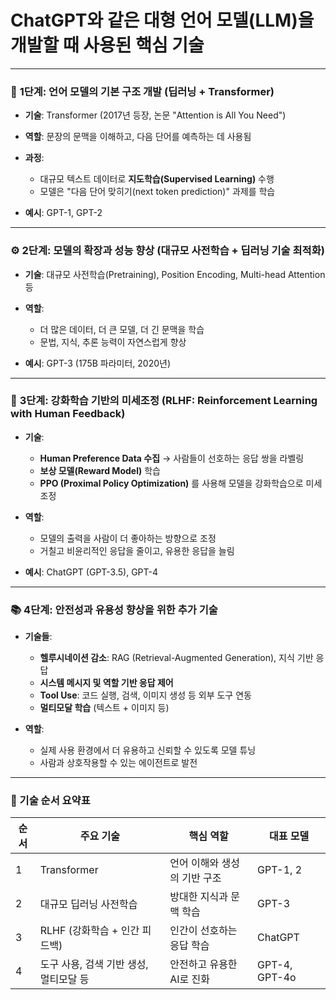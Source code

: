 # ChatGPT와 같은 대형 언어 모델(LLM)을 개발할 때 사용된 핵심 기술

---

### 🔁 **1단계: 언어 모델의 기본 구조 개발 (딥러닝 + Transformer)**

* **기술**: Transformer (2017년 등장, 논문 "Attention is All You Need")
* **역할**: 문장의 문맥을 이해하고, 다음 단어를 예측하는 데 사용됨
* **과정**:

  * 대규모 텍스트 데이터로 **지도학습(Supervised Learning)** 수행
  * 모델은 "다음 단어 맞히기(next token prediction)" 과제를 학습
* **예시**: GPT-1, GPT-2

---

### ⚙️ **2단계: 모델의 확장과 성능 향상 (대규모 사전학습 + 딥러닝 기술 최적화)**

* **기술**: 대규모 사전학습(Pretraining), Position Encoding, Multi-head Attention 등
* **역할**:

  * 더 많은 데이터, 더 큰 모델, 더 긴 문맥을 학습
  * 문법, 지식, 추론 능력이 자연스럽게 향상
* **예시**: GPT-3 (175B 파라미터, 2020년)

---

### 🧠 **3단계: 강화학습 기반의 미세조정 (RLHF: Reinforcement Learning with Human Feedback)**

* **기술**:

  * **Human Preference Data 수집** → 사람들이 선호하는 응답 쌍을 라벨링
  * **보상 모델(Reward Model)** 학습
  * **PPO (Proximal Policy Optimization)** 를 사용해 모델을 강화학습으로 미세조정
* **역할**:

  * 모델의 출력을 사람이 더 좋아하는 방향으로 조정
  * 거칠고 비윤리적인 응답을 줄이고, 유용한 응답을 늘림
* **예시**: ChatGPT (GPT-3.5), GPT-4

---

### 📚 **4단계: 안전성과 유용성 향상을 위한 추가 기술**

* **기술들**:

  * **헬루시네이션 감소**: RAG (Retrieval-Augmented Generation), 지식 기반 응답
  * **시스템 메시지 및 역할 기반 응답 제어**
  * **Tool Use**: 코드 실행, 검색, 이미지 생성 등 외부 도구 연동
  * **멀티모달 학습** (텍스트 + 이미지 등)
* **역할**:

  * 실제 사용 환경에서 더 유용하고 신뢰할 수 있도록 모델 튜닝
  * 사람과 상호작용할 수 있는 에이전트로 발전

---

### 🧩 기술 순서 요약표

| 순서 | 주요 기술                   | 핵심 역할            | 대표 모델         |
| -- | ----------------------- | ---------------- | ------------- |
| 1  | Transformer             | 언어 이해와 생성의 기반 구조 | GPT-1, 2      |
| 2  | 대규모 딥러닝 사전학습            | 방대한 지식과 문맥 학습    | GPT-3         |
| 3  | RLHF (강화학습 + 인간 피드백)    | 인간이 선호하는 응답 학습   | ChatGPT       |
| 4  | 도구 사용, 검색 기반 생성, 멀티모달 등 | 안전하고 유용한 AI로 진화  | GPT-4, GPT-4o |
